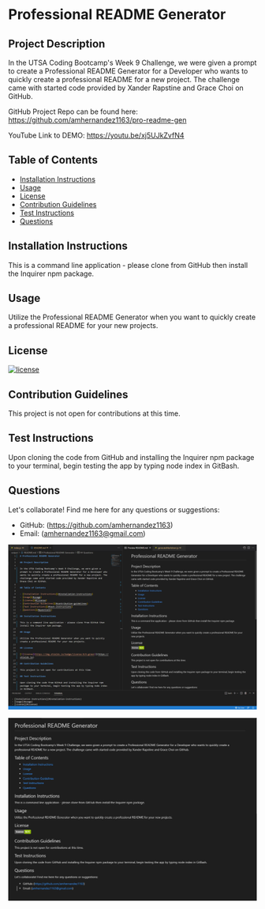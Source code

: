 # Professional README Generator

## Project Description

In the UTSA Coding Bootcamp's Week 9 Challenge, we were given a prompt to create a Professional README Generator for a Developer who wants to quickly create a professional README for a new project. The challenge came with started code provided by Xander Rapstine and Grace Choi on GitHub.

GitHub Project Repo can be found here: https://github.com/amhernandez1163/pro-readme-gen

YouTube Link to DEMO: https://youtu.be/xj5UJkZvfN4

## Table of Contents

- [Installation Instructions](#installation-instructions)
- [Usage](#usage)
- [License](#license)
- [Contribution Guidelines](#contribution-guidelines)
- [Test Instructions](#test-instructions)
- [Questions](#questions)

## Installation Instructions

This is a command line application - please clone from GitHub then install the Inquirer npm package.

## Usage

Utilize the Professional README Generator when you want to quickly create a professional README for your new projects.

## License

[![license](https://img.shields.io/badge/license-N/A-green)](https://shields.io)

## Contribution Guidelines

This project is not open for contributions at this time.

## Test Instructions

Upon cloning the code from GitHub and installing the Inquirer npm package to your terminal, begin testing the app by typing node index in GitBash.

## Questions

Let's collaborate! Find me here for any questions or suggestions:

- GitHub: (https://github.com/amhernandez1163)
- Email: (amhernandez1163@gmail.com)

![Screenshot of Pro README Gen and Markup](./images/README-generated-from-DEMO.jpg)

![Screenshot of Pro README Gen Output](./images/README-preview-only.jpg)
